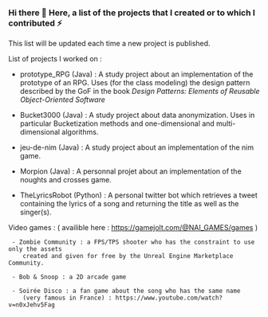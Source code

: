 ### Hi there 👋 Here, a list of the projects that I created or to which I contributed ⚡

This list will be updated each time a new project is published.

List of projects I worked on :

  - prototype_RPG (Java) : A study project about an implementation of the prototype of an RPG. Uses (for the class modeling) the design pattern described by the GoF in the book *Design Patterns: Elements of Reusable Object-Oriented Software*
  
  - Bucket3000 (Java) : A study project about data anonymization. Uses in particular Bucketization methods and one-dimensional and multi-dimensional algorithms.

  - jeu-de-nim (Java) : A study project about an implementation of the nim game.

  - Morpion (Java) : A personnal projet about an implementation of the noughts and crosses game.

  - TheLyricsRobot (Python) : A personal twitter bot which retrieves a tweet containing the lyrics of a song and returning the title as well as the singer(s).

  Video games : ( availible here : https://gamejolt.com/@NAI_GAMES/games )
    
     - Zombie Community : a FPS/TPS shooter who has the constraint to use only the assets 
        created and given for free by the Unreal Engine Marketplace Community.
     
     - Bob & Snoop : a 2D arcade game
     
     - Soirée Disco : a fan game about the song who has the same name 
        (very famous in France) : https://www.youtube.com/watch?v=n0xJehv5Fag
